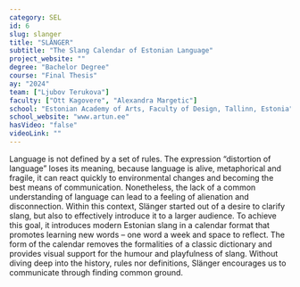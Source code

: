 ```yaml
---
category: SEL
id: 6
slug: slanger
title: "SLÄNGER"
subtitle: "The Slang Calendar of Estonian Language"
project_website: ""
degree: "Bachelor Degree"
course: "Final Thesis"
ay: "2024"
team: ["Ljubov Terukova"]
faculty: ["Ott Kagovere", "Alexandra Margetic"]
school: "Estonian Academy of Arts, Faculty of Design, Tallinn, Estonia"
school_website: "www.artun.ee"
hasVideo: "false"
videoLink: ""
---
```


Language is not defined by a set of rules. The expression “distortion of language” loses its meaning, because language is alive, metaphorical and fragile, it can react quickly to environmental changes and becoming the best means of communication. Nonetheless, the lack of a common understanding of language can lead to a feeling of alienation and disconnection. Within this context, Slänger started out of a desire to clarify slang, but also to effectively introduce it to a larger audience. To achieve this goal, it introduces modern Estonian slang in a calendar format that promotes learning new words – one word a week and space to reflect. The form of the calendar removes the formalities of a classic dictionary and provides visual support for the humour and playfulness of slang. Without diving deep into the history, rules nor definitions, Slänger encourages us to communicate through finding common ground.
